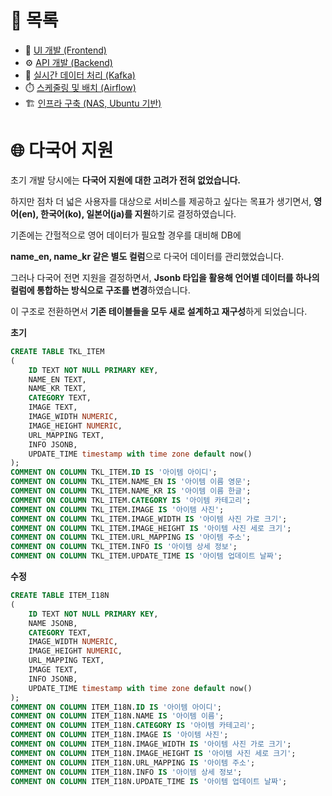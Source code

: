 # 📂 목록

- 🎨 [UI 개발 (Frontend)](../frontend/README.md)
- ⚙️ [API 개발 (Backend)](../backend/README.md)
- 📡 [실시간 데이터 처리 (Kafka)](../kafka/README.md)
- ⏱️ [스케줄링 및 배치 (Airflow)](../airflow/README.md)
- 🏗️ [인프라 구축 (NAS, Ubuntu 기반)](../infra/README.md)

# 🌐 다국어 지원

초기 개발 당시에는 **다국어 지원에 대한 고려가 전혀 없었습니다.**

하지만 점차 더 넓은 사용자를 대상으로 서비스를 제공하고 싶다는 목표가 생기면서, **영어(en), 한국어(ko), 일본어(ja)를 지원**하기로 결정하였습니다.

기존에는 간헐적으로 영어 데이터가 필요할 경우를 대비해 DB에

**name_en, name_kr 같은 별도 컬럼**으로 다국어 데이터를 관리했었습니다.

그러나 다국어 전면 지원을 결정하면서, **Jsonb 타입을 활용해 언어별 데이터를 하나의 컬럼에 통합하는 방식으로 구조를 변경**하였습니다.

이 구조로 전환하면서 **기존 테이블들을 모두 새로 설계하고 재구성**하게 되었습니다.

**초기**

```sql
CREATE TABLE TKL_ITEM
(
    ID TEXT NOT NULL PRIMARY KEY,
    NAME_EN TEXT,
    NAME_KR TEXT,
    CATEGORY TEXT,
    IMAGE TEXT,
    IMAGE_WIDTH NUMERIC,
    IMAGE_HEIGHT NUMERIC,
    URL_MAPPING TEXT,
    INFO JSONB,
    UPDATE_TIME timestamp with time zone default now()
);
COMMENT ON COLUMN TKL_ITEM.ID IS '아이템 아이디';
COMMENT ON COLUMN TKL_ITEM.NAME_EN IS '아이템 이름 영문';
COMMENT ON COLUMN TKL_ITEM.NAME_KR IS '아이템 이름 한글';
COMMENT ON COLUMN TKL_ITEM.CATEGORY IS '아이템 카테고리';
COMMENT ON COLUMN TKL_ITEM.IMAGE IS '아이템 사진';
COMMENT ON COLUMN TKL_ITEM.IMAGE_WIDTH IS '아이템 사진 가로 크기';
COMMENT ON COLUMN TKL_ITEM.IMAGE_HEIGHT IS '아이템 사진 세로 크기';
COMMENT ON COLUMN TKL_ITEM.URL_MAPPING IS '아이템 주소';
COMMENT ON COLUMN TKL_ITEM.INFO IS '아이템 상세 정보';
COMMENT ON COLUMN TKL_ITEM.UPDATE_TIME IS '아이템 업데이트 날짜';
```

**수정**

```sql
CREATE TABLE ITEM_I18N
(
    ID TEXT NOT NULL PRIMARY KEY,
    NAME JSONB,
    CATEGORY TEXT,
    IMAGE_WIDTH NUMERIC,
    IMAGE_HEIGHT NUMERIC,
    URL_MAPPING TEXT,
    IMAGE TEXT,
    INFO JSONB,
    UPDATE_TIME timestamp with time zone default now()
);
COMMENT ON COLUMN ITEM_I18N.ID IS '아이템 아이디';
COMMENT ON COLUMN ITEM_I18N.NAME IS '아이템 이름';
COMMENT ON COLUMN ITEM_I18N.CATEGORY IS '아이템 카테고리';
COMMENT ON COLUMN ITEM_I18N.IMAGE IS '아이템 사진';
COMMENT ON COLUMN ITEM_I18N.IMAGE_WIDTH IS '아이템 사진 가로 크기';
COMMENT ON COLUMN ITEM_I18N.IMAGE_HEIGHT IS '아이템 사진 세로 크기';
COMMENT ON COLUMN ITEM_I18N.URL_MAPPING IS '아이템 주소';
COMMENT ON COLUMN ITEM_I18N.INFO IS '아이템 상세 정보';
COMMENT ON COLUMN ITEM_I18N.UPDATE_TIME IS '아이템 업데이트 날짜';
```
